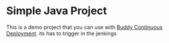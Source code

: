 # Simple Java Project
This is a demo project that you can use with [Buddy Continuous Deployment](https://buddy.works).
its has to trigger in the jenkings
